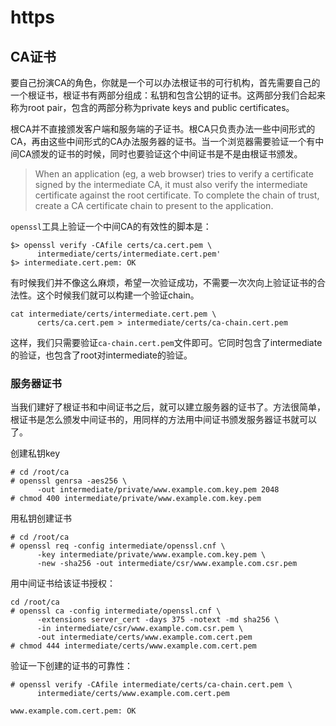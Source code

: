 # https

## CA证书

要自己扮演CA的角色，你就是一个可以办法根证书的可行机构，首先需要自己的一个根证书，根证书有两部分组成：私钥和包含公钥的证书。这两部分我们合起来称为root pair，包含的两部分称为private keys and public certificates。

根CA并不直接颁发客户端和服务端的子证书。根CA只负责办法一些中间形式的CA，再由这些中间形式的CA办法服务器的证书。当一个浏览器需要验证一个有中间CA颁发的证书的时候，同时也要验证这个中间证书是不是由根证书颁发。
> When an application (eg, a web browser) tries to verify a certificate signed by the intermediate CA, it must also verify the intermediate certificate against the root certificate. To complete the chain of trust, create a CA certificate chain to present to the application.

`openssl`工具上验证一个中间CA的有效性的脚本是：
```shell
$> openssl verify -CAfile certs/ca.cert.pem \
      intermediate/certs/intermediate.cert.pem'
$> intermediate.cert.pem: OK
```

有时候我们并不像这么麻烦，希望一次验证成功，不需要一次次向上验证证书的合法性。这个时候我们就可以构建一个验证chain。
```shell
cat intermediate/certs/intermediate.cert.pem \
      certs/ca.cert.pem > intermediate/certs/ca-chain.cert.pem
```
这样，我们只需要验证`ca-chain.cert.pem`文件即可。它同时包含了intermediate的验证，也包含了root对intermediate的验证。

### 服务器证书
当我们建好了根证书和中间证书之后，就可以建立服务器的证书了。方法很简单，根证书是怎么颁发中间证书的，用同样的方法用中间证书颁发服务器证书就可以了。

创建私钥key
```shell
# cd /root/ca
# openssl genrsa -aes256 \
      -out intermediate/private/www.example.com.key.pem 2048
# chmod 400 intermediate/private/www.example.com.key.pem
```

用私钥创建证书
```shell
# cd /root/ca
# openssl req -config intermediate/openssl.cnf \
      -key intermediate/private/www.example.com.key.pem \
      -new -sha256 -out intermediate/csr/www.example.com.csr.pem
```

用中间证书给该证书授权：
```shell
cd /root/ca
# openssl ca -config intermediate/openssl.cnf \
      -extensions server_cert -days 375 -notext -md sha256 \
      -in intermediate/csr/www.example.com.csr.pem \
      -out intermediate/certs/www.example.com.cert.pem
# chmod 444 intermediate/certs/www.example.com.cert.pem
```

验证一下创建的证书的可靠性：
```shell
# openssl verify -CAfile intermediate/certs/ca-chain.cert.pem \
      intermediate/certs/www.example.com.cert.pem

www.example.com.cert.pem: OK
```
